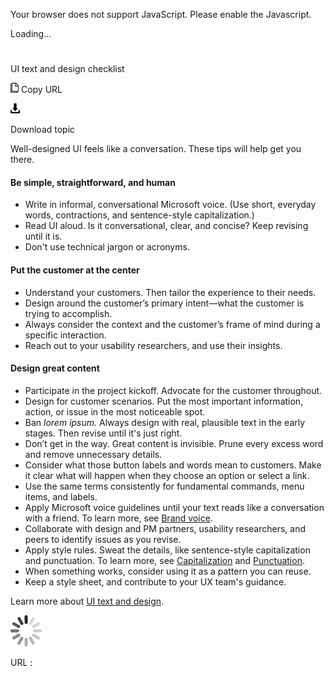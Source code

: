 Your browser does not support JavaScript. Please enable the Javascript.

Loading...

# 

UI text and design checklist

![Copy URL](ui-text-design-checklist_files/Copy.png)
Copy URL

![Download](ui-text-design-checklist_files/Download.png)

Download topic

Well-designed UI feels like a conversation. These tips will help get you there. 

#### Be simple, straightforward, and human

  - Write
    in informal, conversational Microsoft voice. (Use short, everyday
    words, contractions, and sentence-style capitalization.) 
  - Read UI aloud. Is it conversational, clear, and concise? Keep revising until it is.
  - Don't use technical jargon or acronyms.

#### Put the customer at the center

  - Understand your customers. Then tailor the experience to their needs. 
  - Design around the customer’s primary intent—what the customer is trying to accomplish.
  - Always consider the context and the customer’s frame of mind during a specific interaction.
  - Reach out to your usability researchers, and use their insights.

#### Design great content

  - Participate in the project kickoff. Advocate for the customer throughout.
  - Design for customer scenarios. Put the most important information, action, or issue in the most noticeable spot. 
  - Ban *lorem ipsum.* Always design with real, plausible text in the early stages. Then revise until it's just right.
  - Don’t get in the way. Great content is invisible. Prune every excess word and remove unnecessary details.
  - Consider what those button labels and words mean to customers. Make it clear what will happen when they choose an option or select a link. 
  - Use the same terms consistently for fundamental commands, menu items, and labels. 
  - Apply Microsoft voice guidelines until your text reads like a conversation with a friend. To learn more, see [Brand voice](https://worldready.cloudapp.net/Styleguide/Read?id=2700&topicid=28361).
  - Collaborate with design and PM partners, usability researchers, and peers to identify issues as you revise. 
  - Apply style rules. Sweat the details, like sentence-style capitalization and punctuation. To learn more, see [Capitalization](https://worldready.cloudapp.net/Styleguide/Read?id=2700&topicid=28261) and [Punctuation](https://worldready.cloudapp.net/Styleguide/Read?id=2700&topicid=25519).
  - When something works, consider using it as a pattern you can reuse.
  - Keep a style sheet, and contribute to your UX team's guidance. 

Learn more about [UI text and design](https://worldready.cloudapp.net/Styleguide/Read?id=2700&topicid=28880).

![In progress](ui-text-design-checklist_files/activity-large.gif)

URL :
